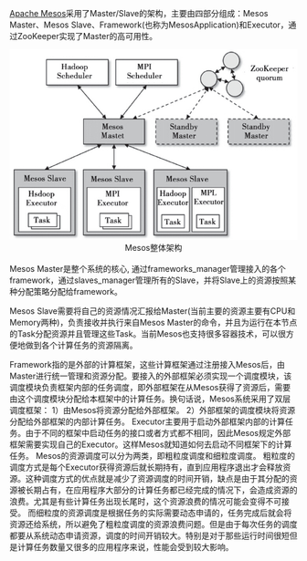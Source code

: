 [Apache Mesos](http://mesos.apache.org)采用了Master/Slave的架构，主要由四部分组成：Mesos Master、Mesos Slave、Framework(也称为MesosApplication)和Executor，通过ZooKeeper实现了Master的高可用性。
<center>
    <img src="./img/00_05_Mesos_Arch.png">
    <div>Mesos整体架构<div>
</center>
<br/>
Mesos Master是整个系统的核心, 通过frameworks_manager管理接入的各个framework，通过slaves_manager管理所有的Slave，并将Slave上的资源按照某种分配策略分配给framework。

Mesos Slave需要将自己的资源情况汇报给Master(当前主要的资源主要有CPU和Memory两种)，负责接收并执行来自Mesos Master的命令，并且为运行在本节点的Task分配资源并且管理这些Task。当前Mesos也支持很多容器技术，可以很方便地做到各个计算任务的资源隔离。

Framework指的是外部的计算框架，这些计算框架通过注册接入Mesos后，由Master进行统一管理和资源分配。要接入的外部框架必须实现一个调度模块，该调度模块负责框架内部的任务调度，即外部框架在从Mesos获得了资源后，需要由这个调度模块分配给本框架中的计算任务。换句话说，Mesos系统采用了双层调度框架：
1）由Mesos将资源分配给外部框架。
2）外部框架的调度模块将资源分配给外部框架的内部计算任务。
Executor主要用于启动外部框架内部的计算任务。由于不同的框架中启动任务的接口或者方式都不相同，因此Mesos规定外部框架需要实现自己的Executor。这样Mesos就知道如何去启动不同框架下的计算任务。
Mesos的资源调度可以分为两类，即粗粒度调度和细粒度调度。
粗粒度的调度方式是每个Executor获得资源后就长期持有，直到应用程序退出才会释放资源。这种调度方式的优点就是减少了资源调度的时间开销，缺点是由于其分配的资源被长期占有，在应用程序大部分的计算任务都已经完成的情况下，会造成资源的浪费。尤其是有些计算任务出现长尾时，这个资源浪费的情况可能会变得不可接受。
而细粒度的资源调度是根据任务的实际需要动态申请的，任务完成后就会将资源还给系统，所以避免了粗粒度调度的资源浪费问题。但是由于每次任务的调度都要从系统动态申请资源，调度的时间开销较大。特别是对于那些运行时间很短但是计算任务数量又很多的应用程序来说，性能会受到较大影响。

